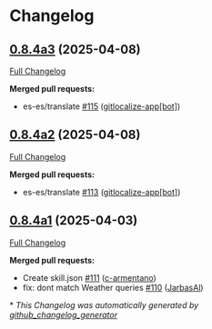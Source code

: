 # Changelog

## [0.8.4a3](https://github.com/OpenVoiceOS/ovos-skill-wikipedia/tree/0.8.4a3) (2025-04-08)

[Full Changelog](https://github.com/OpenVoiceOS/ovos-skill-wikipedia/compare/0.8.4a2...0.8.4a3)

**Merged pull requests:**

- es-es/translate [\#115](https://github.com/OpenVoiceOS/ovos-skill-wikipedia/pull/115) ([gitlocalize-app[bot]](https://github.com/apps/gitlocalize-app))

## [0.8.4a2](https://github.com/OpenVoiceOS/ovos-skill-wikipedia/tree/0.8.4a2) (2025-04-08)

[Full Changelog](https://github.com/OpenVoiceOS/ovos-skill-wikipedia/compare/0.8.4a1...0.8.4a2)

**Merged pull requests:**

- es-es/translate [\#113](https://github.com/OpenVoiceOS/ovos-skill-wikipedia/pull/113) ([gitlocalize-app[bot]](https://github.com/apps/gitlocalize-app))

## [0.8.4a1](https://github.com/OpenVoiceOS/ovos-skill-wikipedia/tree/0.8.4a1) (2025-04-03)

[Full Changelog](https://github.com/OpenVoiceOS/ovos-skill-wikipedia/compare/0.8.3...0.8.4a1)

**Merged pull requests:**

- Create skill.json [\#111](https://github.com/OpenVoiceOS/ovos-skill-wikipedia/pull/111) ([c-armentano](https://github.com/c-armentano))
- fix: dont match Weather queries [\#110](https://github.com/OpenVoiceOS/ovos-skill-wikipedia/pull/110) ([JarbasAl](https://github.com/JarbasAl))



\* *This Changelog was automatically generated by [github_changelog_generator](https://github.com/github-changelog-generator/github-changelog-generator)*
